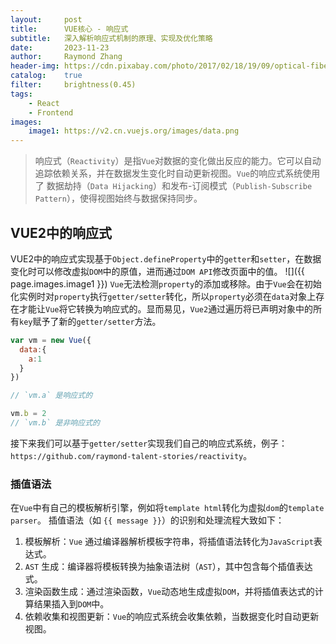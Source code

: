 ```yaml
---
layout:     post
title:      VUE核心 - 响应式
subtitle:   深入解析响应式机制的原理、实现及优化策略
date:       2023-11-23
author:     Raymond Zhang
header-img: https://cdn.pixabay.com/photo/2017/02/18/19/09/optical-fiber-2077976_1280.jpg
catalog:    true
filter:     brightness(0.45)
tags:
    - React
    - Frontend
images:
    image1: https://v2.cn.vuejs.org/images/data.png
---
```


> 响应式（`Reactivity`）是指`Vue`对数据的变化做出反应的能力。它可以自动追踪依赖关系，并在数据发生变化时自动更新视图。`Vue`的响应式系统使用了 数据劫持（`Data Hijacking`）和发布-订阅模式（`Publish-Subscribe Pattern`），使得视图始终与数据保持同步。

## VUE2中的响应式
VUE2中的响应式实现基于`Object.defineProperty`中的`getter`和`setter`，在数据变化时可以修改虚拟`DOM`中的原值，进而通过`DOM API`修改页面中的值。
![]({{ page.images.image1 }})
`Vue`无法检测`property`的添加或移除。由于`Vue`会在初始化实例时对`property`执行`getter/setter`转化，所以`property`必须在`data`对象上存在才能让`Vue`将它转换为响应式的。显而易见，`Vue2`通过遍历将已声明对象中的所有`key`赋予了新的`getter/setter`方法。
```javascript
var vm = new Vue({
  data:{
    a:1
  }
})

// `vm.a` 是响应式的

vm.b = 2
// `vm.b` 是非响应式的
```
接下来我们可以基于`getter/setter`实现我们自己的响应式系统，例子：`https://github.com/raymond-talent-stories/reactivity`。
### 插值语法
在`Vue`中有自己的模板解析引擎，例如将`template html`转化为虚拟`dom`的`template parser`。
插值语法（如 `{{ message }}`）的识别和处理流程大致如下：
1. 模板解析：`Vue` 通过编译器解析模板字符串，将插值语法转化为`JavaScript`表达式。
2. `AST` 生成：编译器将模板转换为抽象语法树（`AST`），其中包含每个插值表达式。
3. 渲染函数生成：通过渲染函数，`Vue`动态地生成虚拟`DOM`，并将插值表达式的计算结果插入到`DOM`中。
4. 依赖收集和视图更新：`Vue`的响应式系统会收集依赖，当数据变化时自动更新视图。